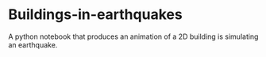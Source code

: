 # Buildings-in-earthquakes
A python notebook that produces an animation of a 2D building is simulating an earthquake.
